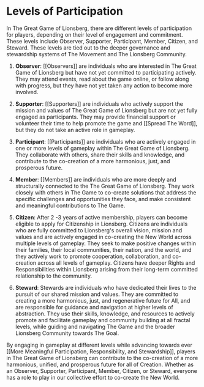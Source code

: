 # Levels of Participation

In The Great Game of Lionsberg, there are different levels of participation for players, depending on their level of engagement and commitment. These levels include Observer, Supporter, Participant, Member, Citizen, and Steward. These levels are tied out to the deeper governance and stewardship systems of The Movement and The Lionsberg Community. 

1.  **Observer**: [[Observers]] are individuals who are interested in The Great Game of Lionsberg but have not yet committed to participating actively. They may attend events, read about the game online, or follow along with progress, but they have not yet taken any action to become more involved.
    
2.  **Supporter**: [[Supporters]] are individuals who actively support the mission and values of The Great Game of Lionsberg but are not yet fully engaged as participants. They may provide financial support or volunteer their time to help promote the game and [[Spread The Word]], but they do not take an active role in gameplay.
    
3.  **Participant**: [[Participants]] are individuals who are actively engaged in one or more levels of gameplay within The Great Game of Lionsberg. They collaborate with others, share their skills and knowledge, and contribute to the co-creation of a more harmonious, just, and prosperous future.
    
4.  **Member**: [[Members]] are individuals who are more deeply and structurally connected to the The Great Game of Lionsberg. They work closely with others in The Game to co-create solutions that address the specific challenges and opportunities they face, and make consistent and meaningful contributions to The Game. 
    
5.  **Citizen**: After 2 -3 years of active membership, players can become eligible to apply for Citizenship in Lionsberg. Citizens are individuals who are fully committed to Lionsberg's overall vision, mission and values and are actively engaged in co-creating the New World across multiple levels of gameplay. They seek to make positive changes within their families, their local communities, their nation, and the world, and they actively work to promote cooperation, collaboration, and co-creation across all levels of gameplay. Citizens have deeper Rights and Responsibilities within Lionsberg arising from their long-term committed relationship to the community. 
    
6.  **Steward**: Stewards are individuals who have dedicated their lives to the pursuit of our shared mission and values. They are committed to creating a more harmonious, just, and regenerative future for All, and are responsible for guidance and navigation at higher levels of abstraction.  They use their skills, knowledge, and resources to actively promote and facilitate gameplay and community building at all fractal levels, while guiding and navigating The Game and the broader Lionsberg Community towards The Goal.
    

By engaging in gameplay at different levels while advancing towards ever [[More Meaningful Participation, Responsibility, and Stewardship]], players in The Great Game of Lionsberg can contribute to the co-creation of a more harmonious, unified, and prosperous future for all of Creation. Whether as an Observer, Supporter, Participant, Member, Citizen, or Steward, everyone has a role to play in our collective effort to co-create the New World.